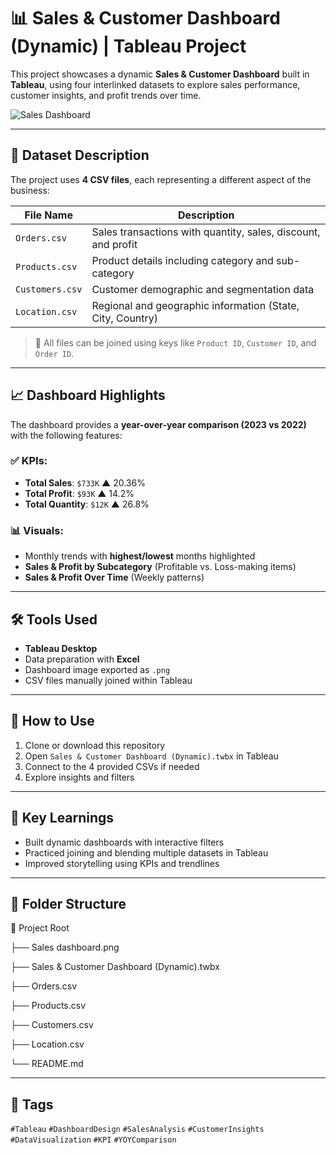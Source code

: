 # 📊 Sales & Customer Dashboard (Dynamic) | Tableau Project

This project showcases a dynamic **Sales & Customer Dashboard** built in **Tableau**, using four interlinked datasets to explore sales performance, customer insights, and profit trends over time.

![Sales Dashboard](Sales%20dashboard.png)

---

## 📁 Dataset Description

The project uses **4 CSV files**, each representing a different aspect of the business:

| File Name       | Description |
|----------------|-------------|
| `Orders.csv`   | Sales transactions with quantity, sales, discount, and profit |
| `Products.csv` | Product details including category and sub-category |
| `Customers.csv`| Customer demographic and segmentation data |
| `Location.csv` | Regional and geographic information (State, City, Country) |

> 🔗 All files can be joined using keys like `Product ID`, `Customer ID`, and `Order ID`.

---

## 📈 Dashboard Highlights

The dashboard provides a **year-over-year comparison (2023 vs 2022)** with the following features:

### ✅ KPIs:
- **Total Sales**: `$733K` ▲ 20.36%
- **Total Profit**: `$93K` ▲ 14.2%
- **Total Quantity**: `$12K` ▲ 26.8%

### 📊 Visuals:
- Monthly trends with **highest/lowest** months highlighted
- **Sales & Profit by Subcategory** (Profitable vs. Loss-making items)
- **Sales & Profit Over Time** (Weekly patterns)

---

## 🛠 Tools Used
- **Tableau Desktop**
- Data preparation with **Excel**
- Dashboard image exported as `.png`
- CSV files manually joined within Tableau

---

## 🚀 How to Use
1. Clone or download this repository
2. Open `Sales & Customer Dashboard (Dynamic).twbx` in Tableau
3. Connect to the 4 provided CSVs if needed
4. Explore insights and filters

---

## 🧠 Key Learnings
- Built dynamic dashboards with interactive filters
- Practiced joining and blending multiple datasets in Tableau
- Improved storytelling using KPIs and trendlines

---

## 📂 Folder Structure

📁 Project Root

├── Sales dashboard.png

├── Sales & Customer Dashboard (Dynamic).twbx

├── Orders.csv

├── Products.csv

├── Customers.csv

├── Location.csv

└── README.md

---

## 📌 Tags

`#Tableau` `#DashboardDesign` `#SalesAnalysis` `#CustomerInsights` `#DataVisualization` `#KPI` `#YOYComparison`
